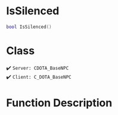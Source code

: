 # IsSilenced
```lua
bool IsSilenced()
```
# Class
✔️ `Server: CDOTA_BaseNPC`  
✔️ `Client: C_DOTA_BaseNPC`  

# Function Description

